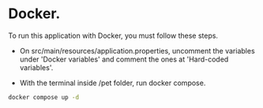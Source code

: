 # Docker.
To run this application with Docker, you must follow these steps.

- On src/main/resources/application.properties, uncomment the variables under 'Docker variables' and comment the ones at 'Hard-coded variables'.

- With the terminal inside /pet folder, run docker compose.
```bash
docker compose up -d
```
